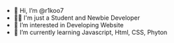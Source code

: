 - 👋 Hi, I’m @r1koo7
- 🧑‍💻 I'm just a Student and Newbie Developer
- 👀 I’m interested in Developing Website
- 🌱 I’m currently learning Javascript, Html, CSS, Phyton

<!---
r1koo7/r1koo7 is a ✨ special ✨ repository because its `README.md` (this file) appears on your GitHub profile.
You can click the Preview link to take a look at your changes.
--->
